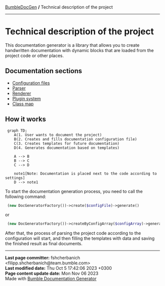 <embed> <a href="/docs/README.md">BumbleDocGen</a> <b>/</b> Technical description of the project<hr> </embed>

<embed> <h1>Technical description of the project</h1> </embed>

This documentation generator is a library that allows you to create handwritten documentation with dynamic blocks that are loaded from the project code or other places.

<embed> <h2>Documentation sections</h2> </embed>

<embed> <ul><li><div><a href='/docs/tech/1.configuration/readme.md'>Configuration files</a></div></li><li><div><a href='/docs/tech/2.parser/readme.md'>Parser</a></div></li><li><div><a href='/docs/tech/3.renderer/readme.md'>Renderer</a></div></li><li><div><a href='/docs/tech/4.pluginSystem/readme.md'>Plugin system</a></div></li><li><div><a href='/docs/tech/map.md'>Class map</a></div></li></ul> </embed>

<embed> <h2>How it works</h2> </embed>

```mermaid
 graph TD;
    A(1. User wants to document the project)
    B(2. Creates and fills documentation configuration file)
    C(3. Creates templates for future documentation)
    D(4. Generates documentation based on templates)

    A --> B
    B --> C
    C --> D

    note1[Note: Documentation is placed next to the code according to settings]
    D --> note1
```

To start the documentation generation process, you need to call the following command:

```php
 (new DocGeneratorFactory())->create($configFile)->generate()
```


or

```php
 (new DocGeneratorFactory())->createByConfigArray($configArray)->generate()
```


After that, the process of parsing the project code according to the configuration will start, and then filling the templates with data and saving the finished result as final documents.


<div id='page_committer_info'>
<hr>
<b>Last page committer:</b> fshcherbanich &lt;filipp.shcherbanich@team.bumble.com&gt;<br><b>Last modified date:</b>   Thu Oct 5 17:42:06 2023 +0300<br><b>Page content update date:</b> Mon Nov 06 2023<br>Made with <a href='https://github.com/bumble-tech/bumble-doc-gen/blob/master/docs/README.md'>Bumble Documentation Generator</a></div>
